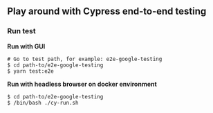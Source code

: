 ## Play around with Cypress end-to-end testing
### Run test

**Run with GUI**

```
# Go to test path, for example: e2e-google-testing
$ cd path-to/e2e-google-testing
$ yarn test:e2e
```

**Run with headless browser on docker environment**
```
$ cd path-to/e2e-google-testing
$ /bin/bash ./cy-run.sh
```
